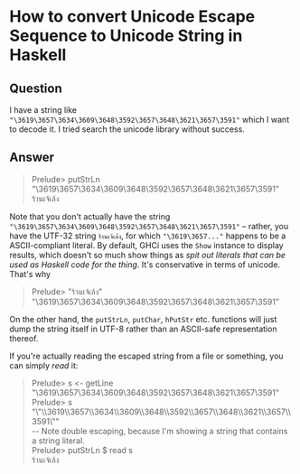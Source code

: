 
# How to convert Unicode Escape Sequence to Unicode String in Haskell

## Question
        
I have a string like `"\3619\3657\3634\3609\3648\3592\3657\3648\3621\3657\3591"` which I want to decode it. I tried search the unicode library without success.

## Answer
        
> Prelude> putStrLn "\\3619\\3657\\3634\\3609\\3648\\3592\\3657\\3648\\3621\\3657\\3591"  
> ร้านเจ้เล้ง

Note that you don't actually have the string `"\3619\3657\3634\3609\3648\3592\3657\3648\3621\3657\3591"` – rather, you have the UTF-32 string `ร้านเจ้เล้ง`, for which `"\3619\3657..."` happens to be a ASCII-compliant literal. By default, GHCi uses the `Show` instance to display results, which doesn't so much show things as _spit out literals that can be used as Haskell code for the thing_. It's conservative in terms of unicode. That's why

> Prelude> "ร้านเจ้เล้ง"  
> "\\3619\\3657\\3634\\3609\\3648\\3592\\3657\\3648\\3621\\3657\\3591"

On the other hand, the `putStrLn`, `putChar`, `hPutStr` etc. functions will just dump the string itself in UTF-8 rather than an ASCII-safe representation thereof.

If you're actually reading the escaped string from a file or something, you can simply _read_ it:

> Prelude> s <‌- getLine  
> "\\3619\\3657\\3634\\3609\\3648\\3592\\3657\\3648\\3621\\3657\\3591"  
> Prelude> s  
> "\\"\\\3619\\\3657\\\3634\\\3609\\\3648\\\3592\\\3657\\\3648\\\3621\\\3657\\\3591\\""  
> \-\- Note double escaping, because I'm showing a string that contains a string literal.  
> Prelude> putStrLn $ read s  
> ร้านเจ้เล้ง
